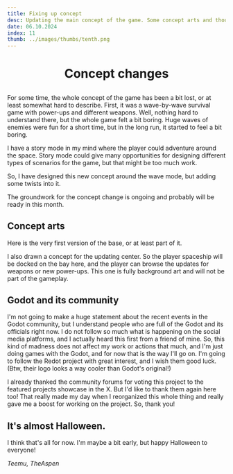 ```yaml
---
title: Fixing up concept
desc: Updating the main concept of the game. Some concept arts and thoughts of the current events.
date: 06.10.2024
index: 11
thumb: ../images/thumbs/tenth.png
---
```


# <center>Concept changes</center>

##

For some time, the whole concept of the game has been a bit lost, or at least somewhat hard to describe. First, it was a wave-by-wave survival game with power-ups and different weapons. Well, nothing hard to understand there, but the whole game felt a bit boring. Huge waves of enemies were fun for a short time, but in the long run, it started to feel a bit boring.

I have a story mode in my mind where the player could adventure around the space. Story mode could give many opportunities for designing different types of scenarios for the game, but that might be too much work.

So, I have designed this new concept around the wave mode, but adding some twists into it.

The groundwork for the concept change is ongoing and probably will be ready in this month.

## Concept arts

Here is the very first version of the base, or at least part of it.

I also drawn a concept for the updating center. So the player spaceship will be docked on the bay here, and the player can browse the updates for weapons or new power-ups. This one is fully background art and will not be part of the gameplay.

## Godot and its community

I'm not going to make a huge statement about the recent events in the Godot community, but I understand people who are full of the Godot and its officials right now. I do not follow so much what is happening on the social media platforms, and I actually heard this first from a friend of mine.
So, this kind of madness does not affect my work or actions that much, and I'm just doing games with the Godot, and for now that is the way I'll go on. I'm going to follow the Redot project with great interest, and I wish them good luck. (Btw, their logo looks a way cooler than Godot's original!)

I already thanked the community forums for voting this project to the featured projects showcase in the X. But I'd like to thank them again here too! That really made my day when I reorganized this whole thing and really gave me a boost for working on the project.
So, thank you!

## It's almost Halloween.

I think that's all for now. I'm maybe a bit early, but happy Halloween to everyone!

_Teemu, TheAspen_
